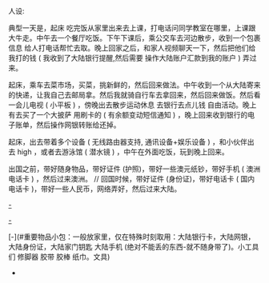 
人设:

典型一天是，起床 吃完饭从家里出来去上课，打电话问同学教室在哪里，上课跟大牛走。中午去一个餐厅吃饭。下午下课后，乘公交车去河边散步，收到一个包裹信息 给人打电话帮忙去取。晚上回家之后，和家人视频聊天一下，然后把他们给我打的钱 ( 我收到了大陆银行提醒,然后需要 操作大陆账户汇款到我的账户 ) 弄过来。

起床，乘车去菜市场，买菜，挑新鲜的，然后回来做法。中午收到一个从大陆寄来的快递，让我自己去邮局拿。然后我就骑自行车去拿回来，然后回来做饭。然后看一会儿电视 ( 小平板 ) ，傍晚出去散步运动休息 去银行去点儿钱 自由活动。晚上有去买了一个大披萨 用刷卡的 ( 有余额变动短信通知 ) ，晚上回来收到银行的电子账单，然后操作网银转账给还掉。

起床，出去带着多个设备 ( 无线路由器支持, 通讯设备+娱乐设备 ) ，和小伙伴出去 high ，或者去游泳馆 ( 潜水镜 ) ，中午在外面吃饭，玩到晚上回来。

出国之前，带好随身物品，带好证件 (护照)，带好一些澳元纸钞，带好手机 ( 澳洲电话卡 ) ，然后过来澳洲。 // 回国时候，带好证件 (身份证)，带好电话卡 ( 国内电话卡 )，带好一些人民币，网络弄好，然后过来大陆。

[-](https://github.com/7900ms/000nottheater_deserted_systemsoftware/tree/master/supplementary/Zhihua#兴趣爱好)

[-](#大陆账户-操作一：通过支付宝汇款，操作二：通过网银汇款。选一个就可以，最终我的本地账户收到余额变动通知)

[-](#重要物品小包：一般放家里，仅在特殊时刻取用：大陆银行卡，大陆网银，大陆身份证，大陆家门钥匙 大陆手机 (绝对不能丢的东西-就不随身带了)。小工具们 修脚器 胶带 胶棒 纸巾。文具)

-
